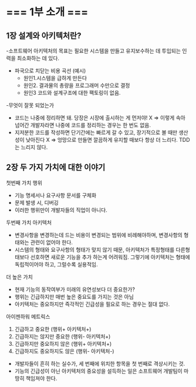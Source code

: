 # === 1부 소개 ===

## 1장 설계와 아키텍처란?

-소프트웨어 아키텍처의 목표는 필요한 시스템을 만들고 유지보수하는 데 투입되는 인력을 최소화하는 데 있다.
- 파국으로 치닫는 비용 곡선 (예시)
  - 원인1.시스템을 급하게 만든다
  - 원인2. 결과물의 총량을 프로그래머 수만으로 결정
  - 원인3 코드와 설계구조에 대한 팩토링이 없음.

-무엇이 잘못 되었는가
 - 코드는 나중에 정리하면 돼. 당장은 시장에 출시하는 게 먼저야! X
 => 이렇게 속아 넘어간 개발자라면 나중에 코드를 정리하는 경우는 한 번도 없음.
 - 지저분한 코드를 작성하면 단기간에는 빠르게 갈 수 있고, 장기적으로 볼 때만 생산성이 낮아진다 X
 => 엉망으로 만들면 깔끔하게 유지할 때보다 항상 더 느리다. TDD는 느리지 않다.

## 2장 두 가지 가치에 대한 이야기

첫번째 가치 행위
 - 기능 명세서나 요구사항 문서를 구체화
 - 문제 발생 시, 디버깅
 - 이러한 행위만이 개발자들의 직업이 아니다.

두번째 가치 아키텍처
 - 변경사항을 변경하는데 드는 비용이 변경되는 범위에 비례해야하며, 변경사항의 형태와는 관련이 없어야 한다.
 - 시스템의 형태와 요구사항의 형태가 맞지 않기 때문, 아키텍처가 특정형태를 다른형태보다 선호하면 새로운 기능을 추가 하는게 어려워짐. 그렇기에 아키텍처는 형태에 독립적이어야 하고, 그럴수록 실용적임.

더 높은 가치
 - 현재 기능의 동작여부가 미래의 유연성보다 더 중요한가?
 - 행위는 긴급하지만 매번 높은 중요도를 가지는 것은 아님
 - 아키텍처는 중요하지만 즉각적인 긴급성을 필요로 하는 경우는 절대 없다.

아이젠하워 메트릭스
 1. 긴급하고 중요한 (행위+ 아키텍처+)
 2. 긴급하지는 않지만 중요한 (행위- 아키텍처+)
 3. 긴급하지만 중요하지 않은 (행위+ 아키텍처+)
 4. 긴급하지도 중요하지도 않은 (행위- 아키텍처-)
 - 개발자들이 흔히 하는 실수가, 세 번째에 위치한 항목을 첫 번째로 격상시키는 것.
 - 기능의 긴급성이 아닌 아키텍처의 중요성을 설득하는 일은 소프트웨어 개발팀이 마땅히 책임져야 한다.
